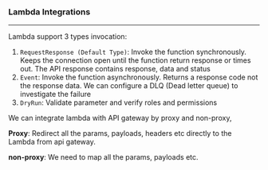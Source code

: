 ### Lambda Integrations

---

Lambda support 3 types invocation:

1. `RequestResponse (Default Type)`: Invoke the function synchronously. Keeps the connection open until the function return response or times out. The API response contains response, data and status
2. `Event`: Invoke the function asynchronously. Returns a response code not the response data. We can configure a DLQ (Dead letter queue) to investigate the failure
3. `DryRun`: Validate parameter and verify roles and permissions

We can integrate lambda with API gateway by proxy and non-proxy,

**Proxy**: Redirect all the params, payloads, headers etc directly to the Lambda from api gateway.

**non-proxy**: We need to map all the params, payloads etc.
